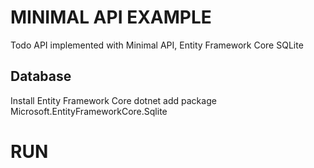 # MINIMAL API EXAMPLE
Todo API implemented with Minimal API, Entity Framework Core SQLite

## Database
Install Entity Framework Core
dotnet add package Microsoft.EntityFrameworkCore.Sqlite

# RUN
